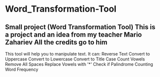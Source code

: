 # Word_Transformation-Tool
Small project (Word Transformation Tool) 
This is a project and an idea from my teacher Mario Zahariev 
All the credits go to him
----------------------------
This tool will help you to manipulate text.
It can:
Reverse Text
Convert to Uppercase
Convert to Lowercase
Convert to Title Case
Count Vowels
Remove All Spaces
Replace Vowels with '*'
Check if Palindrome
Counting Word Frequency 
